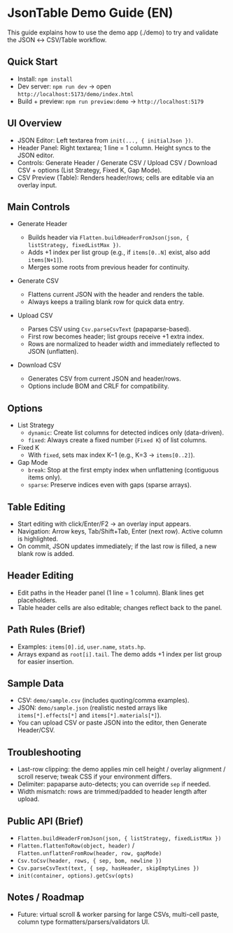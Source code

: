 # JsonTable Demo Guide (EN)

This guide explains how to use the demo app (./demo) to try and validate the JSON ↔ CSV/Table workflow.

## Quick Start
- Install: `npm install`
- Dev server: `npm run dev` → open `http://localhost:5173/demo/index.html`
- Build + preview: `npm run preview:demo` → `http://localhost:5179`

## UI Overview
- JSON Editor: Left textarea from `init(..., { initialJson })`.
- Header Panel: Right textarea; 1 line = 1 column. Height syncs to the JSON editor.
- Controls: Generate Header / Generate CSV / Upload CSV / Download CSV + options (List Strategy, Fixed K, Gap Mode).
- CSV Preview (Table): Renders header/rows; cells are editable via an overlay input.

## Main Controls
- Generate Header
  - Builds header via `Flatten.buildHeaderFromJson(json, { listStrategy, fixedListMax })`.
  - Adds +1 index per list group (e.g., if `items[0..N]` exist, also add `items[N+1]`).
  - Merges some roots from previous header for continuity.

- Generate CSV
  - Flattens current JSON with the header and renders the table.
  - Always keeps a trailing blank row for quick data entry.

- Upload CSV
  - Parses CSV using `Csv.parseCsvText` (papaparse-based).
  - First row becomes header; list groups receive +1 extra index.
  - Rows are normalized to header width and immediately reflected to JSON (unflatten).

- Download CSV
  - Generates CSV from current JSON and header/rows.
  - Options include BOM and CRLF for compatibility.

## Options
- List Strategy
  - `dynamic`: Create list columns for detected indices only (data-driven).
  - `fixed`: Always create a fixed number (`Fixed K`) of list columns.
- Fixed K
  - With `fixed`, sets max index K−1 (e.g., K=3 → `items[0..2]`).
- Gap Mode
  - `break`: Stop at the first empty index when unflattening (contiguous items only).
  - `sparse`: Preserve indices even with gaps (sparse arrays).

## Table Editing
- Start editing with click/Enter/F2 → an overlay input appears.
- Navigation: Arrow keys, Tab/Shift+Tab, Enter (next row). Active column is highlighted.
- On commit, JSON updates immediately; if the last row is filled, a new blank row is added.

## Header Editing
- Edit paths in the Header panel (1 line = 1 column). Blank lines get placeholders.
- Table header cells are also editable; changes reflect back to the panel.

## Path Rules (Brief)
- Examples: `items[0].id`, `user.name`, `stats.hp`.
- Arrays expand as `root[i].tail`. The demo adds +1 index per list group for easier insertion.

## Sample Data
- CSV: `demo/sample.csv` (includes quoting/comma examples).
- JSON: `demo/sample.json` (realistic nested arrays like `items[*].effects[*]` and `items[*].materials[*]`).
- You can upload CSV or paste JSON into the editor, then Generate Header/CSV.

## Troubleshooting
- Last-row clipping: the demo applies min cell height / overlay alignment / scroll reserve; tweak CSS if your environment differs.
- Delimiter: papaparse auto-detects; you can override `sep` if needed.
- Width mismatch: rows are trimmed/padded to header length after upload.

## Public API (Brief)
- `Flatten.buildHeaderFromJson(json, { listStrategy, fixedListMax })`
- `Flatten.flattenToRow(object, header)` / `Flatten.unflattenFromRow(header, row, gapMode)`
- `Csv.toCsv(header, rows, { sep, bom, newline })`
- `Csv.parseCsvText(text, { sep, hasHeader, skipEmptyLines })`
- `init(container, options).getCsv(opts)`

## Notes / Roadmap
- Future: virtual scroll & worker parsing for large CSVs, multi-cell paste, column type formatters/parsers/validators UI.
